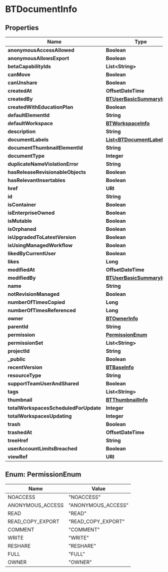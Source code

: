 

# BTDocumentInfo


## Properties

Name | Type | Description | Notes
------------ | ------------- | ------------- | -------------
**anonymousAccessAllowed** | **Boolean** |  |  [optional]
**anonymousAllowsExport** | **Boolean** |  |  [optional]
**betaCapabilityIds** | **List&lt;String&gt;** |  |  [optional]
**canMove** | **Boolean** |  |  [optional]
**canUnshare** | **Boolean** |  |  [optional]
**createdAt** | **OffsetDateTime** |  |  [optional]
**createdBy** | [**BTUserBasicSummaryInfo**](BTUserBasicSummaryInfo.md) |  |  [optional]
**createdWithEducationPlan** | **Boolean** |  |  [optional]
**defaultElementId** | **String** |  |  [optional]
**defaultWorkspace** | [**BTWorkspaceInfo**](BTWorkspaceInfo.md) |  |  [optional]
**description** | **String** |  |  [optional]
**documentLabels** | [**List&lt;BTDocumentLabelInfo&gt;**](BTDocumentLabelInfo.md) |  |  [optional]
**documentThumbnailElementId** | **String** |  |  [optional]
**documentType** | **Integer** |  |  [optional]
**duplicateNameViolationError** | **String** |  |  [optional]
**hasReleaseRevisionableObjects** | **Boolean** |  |  [optional]
**hasRelevantInsertables** | **Boolean** |  |  [optional]
**href** | **URI** |  |  [optional]
**id** | **String** |  |  [optional]
**isContainer** | **Boolean** |  |  [optional]
**isEnterpriseOwned** | **Boolean** |  |  [optional]
**isMutable** | **Boolean** |  |  [optional]
**isOrphaned** | **Boolean** |  |  [optional]
**isUpgradedToLatestVersion** | **Boolean** |  |  [optional]
**isUsingManagedWorkflow** | **Boolean** |  |  [optional]
**likedByCurrentUser** | **Boolean** |  |  [optional]
**likes** | **Long** |  |  [optional]
**modifiedAt** | **OffsetDateTime** |  |  [optional]
**modifiedBy** | [**BTUserBasicSummaryInfo**](BTUserBasicSummaryInfo.md) |  |  [optional]
**name** | **String** |  |  [optional]
**notRevisionManaged** | **Boolean** |  |  [optional]
**numberOfTimesCopied** | **Long** |  |  [optional]
**numberOfTimesReferenced** | **Long** |  |  [optional]
**owner** | [**BTOwnerInfo**](BTOwnerInfo.md) |  |  [optional]
**parentId** | **String** |  |  [optional]
**permission** | [**PermissionEnum**](#PermissionEnum) |  |  [optional]
**permissionSet** | **List&lt;String&gt;** |  |  [optional]
**projectId** | **String** |  |  [optional]
**_public** | **Boolean** |  |  [optional]
**recentVersion** | [**BTBaseInfo**](BTBaseInfo.md) |  |  [optional]
**resourceType** | **String** |  |  [optional]
**supportTeamUserAndShared** | **Boolean** |  |  [optional]
**tags** | **List&lt;String&gt;** |  |  [optional]
**thumbnail** | [**BTThumbnailInfo**](BTThumbnailInfo.md) |  |  [optional]
**totalWorkspacesScheduledForUpdate** | **Integer** |  |  [optional]
**totalWorkspacesUpdating** | **Integer** |  |  [optional]
**trash** | **Boolean** |  |  [optional]
**trashedAt** | **OffsetDateTime** |  |  [optional]
**treeHref** | **String** |  |  [optional]
**userAccountLimitsBreached** | **Boolean** |  |  [optional]
**viewRef** | **URI** |  |  [optional]



## Enum: PermissionEnum

Name | Value
---- | -----
NOACCESS | &quot;NOACCESS&quot;
ANONYMOUS_ACCESS | &quot;ANONYMOUS_ACCESS&quot;
READ | &quot;READ&quot;
READ_COPY_EXPORT | &quot;READ_COPY_EXPORT&quot;
COMMENT | &quot;COMMENT&quot;
WRITE | &quot;WRITE&quot;
RESHARE | &quot;RESHARE&quot;
FULL | &quot;FULL&quot;
OWNER | &quot;OWNER&quot;



